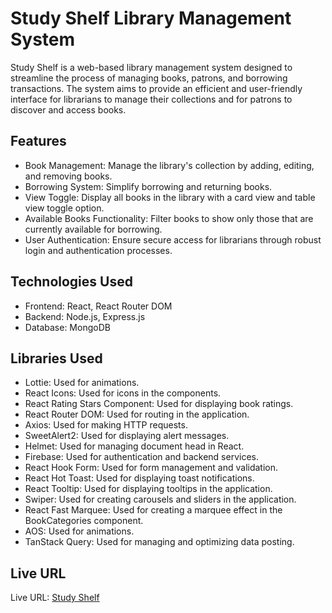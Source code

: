 # Study Shelf Library Management System

Study Shelf is a web-based library management system designed to streamline the process of managing books, patrons, and borrowing transactions. The system aims to provide an efficient and user-friendly interface for librarians to manage their collections and for patrons to discover and access books.

## Features

- Book Management: Manage the library's collection by adding, editing, and removing books.
- Borrowing System: Simplify borrowing and returning books.
- View Toggle: Display all books in the library with a card view and table view toggle option.
- Available Books Functionality: Filter books to show only those that are currently available for borrowing.
- User Authentication: Ensure secure access for librarians through robust login and authentication processes.

## Technologies Used

- Frontend: React, React Router DOM
- Backend: Node.js, Express.js
- Database: MongoDB

## Libraries Used

- Lottie: Used for animations.
- React Icons: Used for icons in the components.
- React Rating Stars Component: Used for displaying book ratings.
- React Router DOM: Used for routing in the application.
- Axios: Used for making HTTP requests.
- SweetAlert2: Used for displaying alert messages.
- Helmet: Used for managing document head in React.
- Firebase: Used for authentication and backend services.
- React Hook Form: Used for form management and validation.
- React Hot Toast: Used for displaying toast notifications.
- React Tooltip: Used for displaying tooltips in the application.
- Swiper: Used for creating carousels and sliders in the application.
- React Fast Marquee: Used for creating a marquee effect in the BookCategories component.
- AOS: Used for animations.
- TanStack Query: Used for managing and optimizing data posting.

## Live URL

Live URL: [Study Shelf](https://study-shelf-63c33.web.app/)
